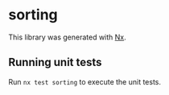 # sorting

This library was generated with [Nx](https://nx.dev).

## Running unit tests

Run `nx test sorting` to execute the unit tests.
